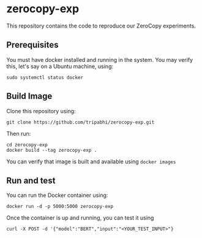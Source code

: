 # zerocopy-exp

This repository contains the code to reproduce our ZeroCopy experiments.

## Prerequisites
You must have docker installed and running in the system. You may verify this, let's say on a Ubuntu machine, using:
```
sudo systemctl status docker
```

## Build Image
Clone this repository using:
```
git clone https://github.com/tripabhi/zerocopy-exp.git
```

Then run:
```
cd zerocopy-exp
docker build --tag zerocopy-exp .
```

You can verify that image is built and available using `docker images`

## Run and test
You can run the Docker container using:
```
docker run -d -p 5000:5000 zerocopy-exp
```

Once the container is up and running, you can test it using
```
curl -X POST -d '{"model":"BERT","input":"<YOUR_TEST_INPUT>"}
```

